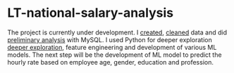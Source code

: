 # LT-national-salary-analysis
The project is currently under development. I  [created](SQL/01_create.sql),  [cleaned](SQL/02_tidy.sql) data and did [preliminary analysis](SQL/03_Analysis.sql) with MySQL. I used Python for deeper exploration [deeper exploration](python/01-Initial_exploration.py), feature engineering and development of various ML models. The next step will be the development of ML model to predict the hourly rate based on employee age, gender, education and profession. 
